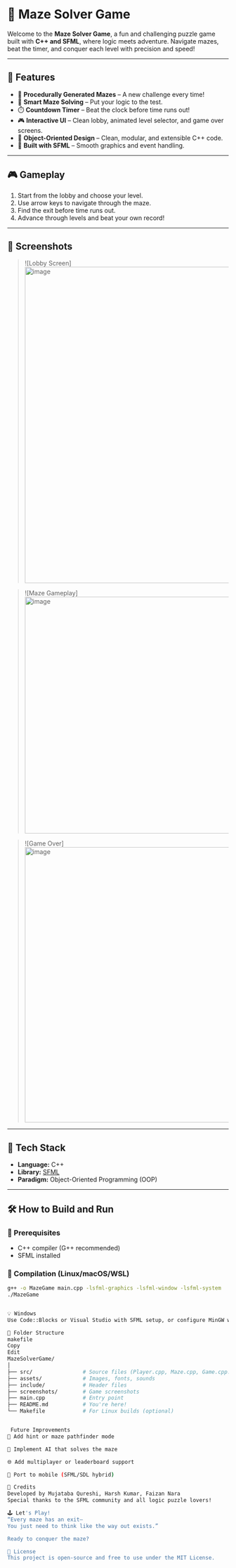 # 🧩 Maze Solver Game

Welcome to the **Maze Solver Game**, a fun and challenging puzzle game built with **C++ and SFML**, where logic meets adventure. Navigate mazes, beat the timer, and conquer each level with precision and speed!

---

## 🚀 Features

- 🔁 **Procedurally Generated Mazes** – A new challenge every time!
- 🧠 **Smart Maze Solving** – Put your logic to the test.
- ⏱️ **Countdown Timer** – Beat the clock before time runs out!
- 🎮 **Interactive UI** – Clean lobby, animated level selector, and game over screens.
- 🧱 **Object-Oriented Design** – Clean, modular, and extensible C++ code.
- 🎨 **Built with SFML** – Smooth graphics and event handling.

---

## 🎮 Gameplay

1. Start from the lobby and choose your level.
2. Use arrow keys to navigate through the maze.
3. Find the exit before time runs out.
4. Advance through levels and beat your own record!

---

## 📸 Screenshots

 
> ![Lobby Screen]<img width="986" height="720" alt="image" src="https://github.com/user-attachments/assets/bed84cb9-da1b-4c34-bab6-df19bc287a28" />
> 
 
> ![Maze Gameplay]<img width="568" height="539" alt="image" src="https://github.com/user-attachments/assets/8b334b3b-b87a-4c71-9767-faa3b888095f" />

> ![Game Over]<img width="826" height="627" alt="image" src="https://github.com/user-attachments/assets/f61324df-f967-4f7b-be15-d562ededd64b" />


---

## 🔧 Tech Stack

- **Language:** C++
- **Library:** [SFML](https://www.sfml-dev.org/)
- **Paradigm:** Object-Oriented Programming (OOP)

---

## 🛠️ How to Build and Run

### 🔗 Prerequisites

- C++ compiler (G++ recommended)
- SFML installed

### 🧪 Compilation (Linux/macOS/WSL)

```bash
g++ -o MazeGame main.cpp -lsfml-graphics -lsfml-window -lsfml-system
./MazeGame


💡 Windows
Use Code::Blocks or Visual Studio with SFML setup, or configure MinGW with the right SFML libraries

📁 Folder Structure
makefile
Copy
Edit
MazeSolverGame/
│
├── src/                # Source files (Player.cpp, Maze.cpp, Game.cpp...)
├── assets/             # Images, fonts, sounds
├── include/            # Header files
├── screenshots/        # Game screenshots
├── main.cpp            # Entry point
├── README.md           # You're here!
└── Makefile            # For Linux builds (optional)


 Future Improvements
🧭 Add hint or maze pathfinder mode

🧠 Implement AI that solves the maze

🌐 Add multiplayer or leaderboard support

📱 Port to mobile (SFML/SDL hybrid)

🙌 Credits
Developed by Mujataba Qureshi, Harsh Kumar, Faizan Nara  
Special thanks to the SFML community and all logic puzzle lovers!

🕹️ Let's Play!
“Every maze has an exit—
You just need to think like the way out exists.”

Ready to conquer the maze?

📜 License
This project is open-source and free to use under the MIT License.
